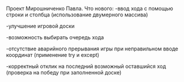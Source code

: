 Проект Мирошниченко Павла.
Что нового:
-ввод хода с помощью строки и столбца (использование двумерного массива)

-улучшение игровой доски

-возможность выбирать очередь хода

-отсутствие аварийного прерывания игры при неправильном вводе координат (применение try и except)

-корректный отклик на последний возможный оставшийся ход (проверка на победу при заполненной доске)
